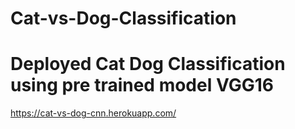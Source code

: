 # Cat-vs-Dog-Classification

# Deployed Cat Dog Classification using pre trained model VGG16

https://cat-vs-dog-cnn.herokuapp.com/
